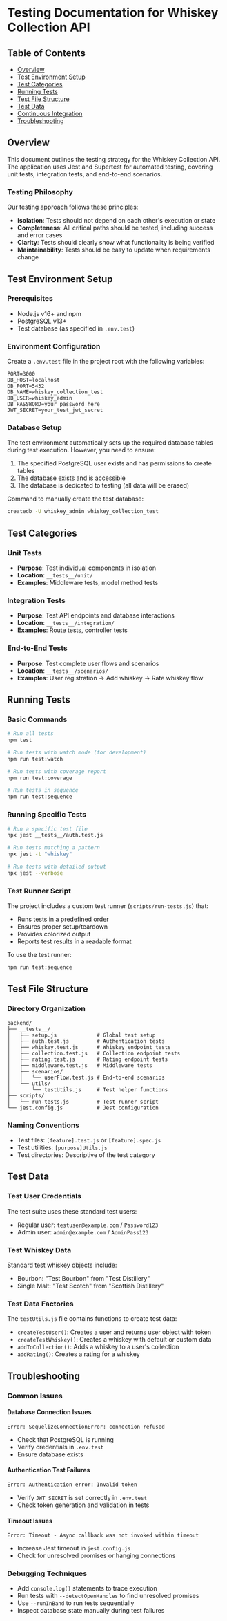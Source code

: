 # Testing Documentation for Whiskey Collection API

## Table of Contents
- [Overview](#overview)
- [Test Environment Setup](#test-environment-setup)
- [Test Categories](#test-categories)
- [Running Tests](#running-tests)
- [Test File Structure](#test-file-structure)
- [Test Data](#test-data)
- [Continuous Integration](#continuous-integration)
- [Troubleshooting](#troubleshooting)

## Overview

This document outlines the testing strategy for the Whiskey Collection API. The application uses Jest and Supertest for automated testing, covering unit tests, integration tests, and end-to-end scenarios.

### Testing Philosophy

Our testing approach follows these principles:
- **Isolation**: Tests should not depend on each other's execution or state
- **Completeness**: All critical paths should be tested, including success and error cases
- **Clarity**: Tests should clearly show what functionality is being verified
- **Maintainability**: Tests should be easy to update when requirements change

## Test Environment Setup

### Prerequisites

- Node.js v16+ and npm
- PostgreSQL v13+
- Test database (as specified in `.env.test`)

### Environment Configuration

Create a `.env.test` file in the project root with the following variables:

```
PORT=3000
DB_HOST=localhost
DB_PORT=5432
DB_NAME=whiskey_collection_test
DB_USER=whiskey_admin
DB_PASSWORD=your_password_here
JWT_SECRET=your_test_jwt_secret
```

### Database Setup

The test environment automatically sets up the required database tables during test execution. However, you need to ensure:

1. The specified PostgreSQL user exists and has permissions to create tables
2. The database exists and is accessible
3. The database is dedicated to testing (all data will be erased)

Command to manually create the test database:

```bash
createdb -U whiskey_admin whiskey_collection_test
```

## Test Categories

### Unit Tests

- **Purpose**: Test individual components in isolation
- **Location**: `__tests__/unit/`
- **Examples**: Middleware tests, model method tests

### Integration Tests

- **Purpose**: Test API endpoints and database interactions
- **Location**: `__tests__/integration/`
- **Examples**: Route tests, controller tests

### End-to-End Tests

- **Purpose**: Test complete user flows and scenarios
- **Location**: `__tests__/scenarios/`
- **Examples**: User registration → Add whiskey → Rate whiskey flow

## Running Tests

### Basic Commands

```bash
# Run all tests
npm test

# Run tests with watch mode (for development)
npm run test:watch

# Run tests with coverage report
npm run test:coverage

# Run tests in sequence
npm run test:sequence
```

### Running Specific Tests

```bash
# Run a specific test file
npx jest __tests__/auth.test.js

# Run tests matching a pattern
npx jest -t "whiskey"

# Run tests with detailed output
npx jest --verbose
```

### Test Runner Script

The project includes a custom test runner (`scripts/run-tests.js`) that:
- Runs tests in a predefined order
- Ensures proper setup/teardown
- Provides colorized output
- Reports test results in a readable format

To use the test runner:

```bash
npm run test:sequence
```

## Test File Structure

### Directory Organization

```
backend/
├── __tests__/
│   ├── setup.js             # Global test setup
│   ├── auth.test.js         # Authentication tests
│   ├── whiskey.test.js      # Whiskey endpoint tests
│   ├── collection.test.js   # Collection endpoint tests
│   ├── rating.test.js       # Rating endpoint tests
│   ├── middleware.test.js   # Middleware tests
│   ├── scenarios/
│   │   └── userFlow.test.js # End-to-end scenarios
│   └── utils/
│       └── testUtils.js     # Test helper functions
├── scripts/
│   └── run-tests.js         # Test runner script
└── jest.config.js           # Jest configuration
```

### Naming Conventions

- Test files: `[feature].test.js` or `[feature].spec.js`
- Test utilities: `[purpose]Utils.js`
- Test directories: Descriptive of the test category

## Test Data

### Test User Credentials

The test suite uses these standard test users:
- Regular user: `testuser@example.com` / `Password123`
- Admin user: `admin@example.com` / `AdminPass123`

### Test Whiskey Data

Standard test whiskey objects include:
- Bourbon: "Test Bourbon" from "Test Distillery"
- Single Malt: "Test Scotch" from "Scottish Distillery"

### Test Data Factories

The `testUtils.js` file contains functions to create test data:

- `createTestUser()`: Creates a user and returns user object with token
- `createTestWhiskey()`: Creates a whiskey with default or custom data
- `addToCollection()`: Adds a whiskey to a user's collection
- `addRating()`: Creates a rating for a whiskey

## Troubleshooting

### Common Issues

#### Database Connection Issues

```
Error: SequelizeConnectionError: connection refused
```

- Check that PostgreSQL is running
- Verify credentials in `.env.test`
- Ensure database exists

#### Authentication Test Failures

```
Error: Authentication error: Invalid token
```

- Verify `JWT_SECRET` is set correctly in `.env.test`
- Check token generation and validation in tests

#### Timeout Issues

```
Error: Timeout - Async callback was not invoked within timeout
```

- Increase Jest timeout in `jest.config.js`
- Check for unresolved promises or hanging connections

### Debugging Techniques

- Add `console.log()` statements to trace execution
- Run tests with `--detectOpenHandles` to find unresolved promises
- Use `--runInBand` to run tests sequentially
- Inspect database state manually during test failures

